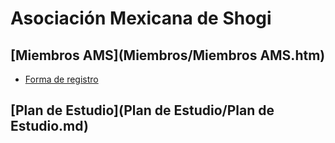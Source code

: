 # Asociación Mexicana de Shogi

## [Miembros AMS](Miembros/Miembros AMS.htm)
* [Forma de registro](https://forms.gle/oQ6eTK434i5MExiN6)
## [Plan de Estudio](Plan de Estudio/Plan de Estudio.md)
